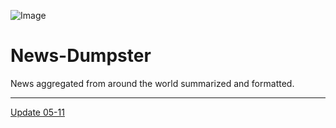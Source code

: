 ![Image](https://github.com/user-attachments/assets/80332f10-f94e-4fc7-8d0f-c139da01bd41)

# News-Dumpster
News aggregated from around the world summarized and formatted.

---

[Update 05-11](update_05-11.md)
